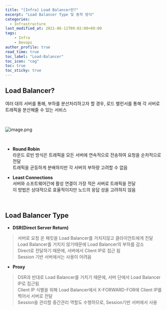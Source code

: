 ```yaml
---
title: "[Infra] Load Balancer란?"
excerpt: "Load Balancer Type 및 동작 방식"
categories: 
  - Infrastructure
last_modified_at: 2021-06-11T09:02:00+09:00
tags: 
    - Infra
    - Devops
author_profile: true
read_time: true
toc_label: "Load-Balancer" 
toc_icon: "cog" 
toc: true
toc_sticky: true
---
```


## Load Balancer?

여러 대의 서버를 통해, 부하를 분산처리하고자 할 경우, 로드 밸런서를 통해 각 서버로 트래픽을 분산해줄 수 있는 서비스

<br>

![image.png](https://youngfromseoul.github.io/assets/images/load-balancing.png?raw=true) 

<br>

* **Round Robin** <br>
라운드 로빈 방식은 트래픽을 모든 서버에 연속적으로 전송하여 요청을 순차적으로 전달 <br>
트래픽을 균등하게 분배하지만 각 서버의 부하량 고려할 수 없음

* **Least Connections** <br>
서버와 소프트웨어간에 활성 연결이 가장 적은 서버로 트래픽을 전달 <br>
이 방법은 상대적으로 효율적이지만 노드의 응답 성을 고려하지 않음

<br>

## Load Balancer Type
* **DSR(Direct Server Return)**

> 서버로 요청 온 패킷을 Load Balancer를 거치지않고 클라이언트에게 전달 <br>
> Load Balancer를 거치지 않기때문에 Load Balancer의 부하를 감소 <br>
> Direct로 전달하기 때문에, 서버에서 Client IP로 접근 됨 <br>
> Session 기반 서버에서는 사용이 어려움 <br>


* **Proxy**

> DSR과 반대로 Load Balancer를 거치기 때문에, 서버 단에서 Load Balancer IP로 접근됨 <br>
> Client IP 식별을 위해 Load Balancer에서 X-FORWARD-FOR에 Client IP를 찍어서 서버로 전달 <br>
> Session을 관리할 중간관리 역할도 수행하므로, Session기반 서버에서 사용 <br>
